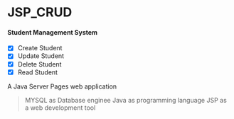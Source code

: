 # JSP_CRUD
#### Student Management System
- [x] Create Student
- [x] Update Student
- [x] Delete Student
- [x] Read Student

A Java Server Pages web application
> MYSQL as Database enginee
> Java as programming language
> JSP as a web development tool
